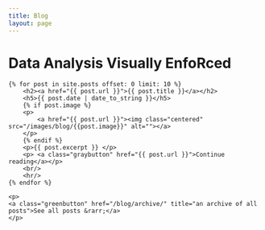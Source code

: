 ```yaml
---
title: Blog
layout: page
---
```


# Data Analysis Visually EnfoRced

<div id="posts">

    {% for post in site.posts offset: 0 limit: 10 %}
    	<h2><a href="{{ post.url }}">{{ post.title }}</a></h2>
	    <h5>{{ post.date | date_to_string }}</h5>
	    {% if post.image %}
	    <p>
	    	<a href="{{ post.url }}"><img class="centered" src="/images/blog/{{post.image}}" alt=""></a>
    	</p>
    	{% endif %}
        <p>{{ post.excerpt }} </p>
        <p>	<a class="graybutton" href="{{ post.url }}">Continue reading</a></p>
        <br/>
        <hr/>
    {% endfor %}

	<p>
	<a class="greenbutton" href="/blog/archive/" title="an archive of all posts">See all posts &rarr;</a>
	</p>
	
</div>

